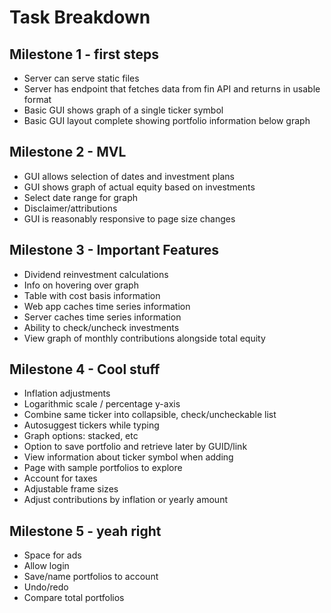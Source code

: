 # Task Breakdown

## Milestone 1 - first steps
- Server can serve static files
- Server has endpoint that fetches data from fin API and returns in usable format
- Basic GUI shows graph of a single ticker symbol
- Basic GUI layout complete showing portfolio information below graph

## Milestone 2 - MVL
- GUI allows selection of dates and investment plans
- GUI shows graph of actual equity based on investments
- Select date range for graph
- Disclaimer/attributions
- GUI is reasonably responsive to page size changes

## Milestone 3 - Important Features
- Dividend reinvestment calculations
- Info on hovering over graph
- Table with cost basis information
- Web app caches time series information
- Server caches time series information
- Ability to check/uncheck investments
- View graph of monthly contributions alongside total equity

## Milestone 4 - Cool stuff
- Inflation adjustments
- Logarithmic scale / percentage y-axis
- Combine same ticker into collapsible, check/uncheckable list
- Autosuggest tickers while typing
- Graph options: stacked, etc
- Option to save portfolio and retrieve later by GUID/link
- View information about ticker symbol when adding
- Page with sample portfolios to explore
- Account for taxes
- Adjustable frame sizes
- Adjust contributions by inflation or yearly amount

## Milestone 5 - yeah right
- Space for ads
- Allow login
- Save/name portfolios to account
- Undo/redo
- Compare total portfolios